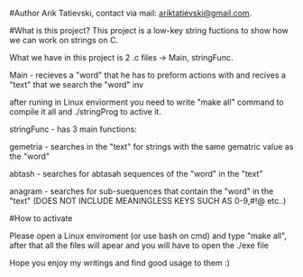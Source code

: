 #Author
Arik Tatievski, contact via mail: ariktatievski@gmail.com.

#What is this project?
This project is a low-key string fuctions to show how we can work on strings on C.

What we have in this project is 2 .c files -> Main, stringFunc.

Main - recieves a "word" that he has to preform actions with and recives a "text" that we search the "word" inv

after runing in Linux enviorment you need to write "make all" command to compile it all and ./stringProg to active it.

stringFunc - has 3 main functions:

gemetria - searches in the "text" for strings with the same gematric value as the "word"

abtash - searches for abtasah sequences of the "word" in the "text"

anagram - searches for sub-suequences that contain the "word" in the "text" (DOES NOT INCLUDE MEANINGLESS KEYS SUCH AS 0-9,#!@ etc..)

#How to activate

Please open a Linux enviroment (or use bash on cmd) and type "make all", after that all the files will apear and you will have to open the ./exe file

Hope you enjoy my writings and find good usage to them :)
